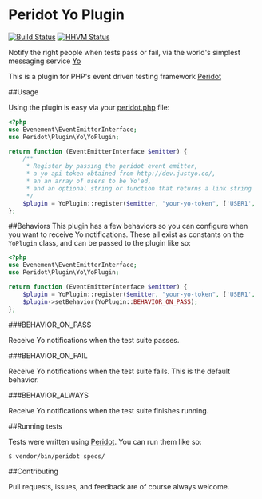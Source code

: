 Peridot Yo Plugin
=================

[![Build Status](https://travis-ci.org/peridot-php/peridot-yo-plugin.png)](https://travis-ci.org/peridot-php/peridot-yo-plugin) [![HHVM Status](http://hhvm.h4cc.de/badge/peridot-php/peridot-yo-plugin.svg)](http://hhvm.h4cc.de/package/peridot-php/peridot-yo-plugin)

Notify the right people when tests pass or fail, via the world's simplest messaging service [Yo](http://www.justyo.co/)

This is a plugin for PHP's event driven testing framework [Peridot](http://peridot-php.github.io/)

##Usage

Using the plugin is easy via your [peridot.php](http://peridot-php.github.io/#plugins) file:

```php
<?php
use Evenement\EventEmitterInterface;
use Peridot\Plugin\Yo\YoPlugin;

return function (EventEmitterInterface $emitter) {
    /**
     * Register by passing the peridot event emitter,
     * a yo api token obtained from http://dev.justyo.co/,
     * an an array of users to be Yo'ed,
     * and an optional string or function that returns a link string
     */
    $plugin = YoPlugin::register($emitter, "your-yo-token", ['USER1', 'USER2'], 'http://linktobuild.com');
};
```

##Behaviors
This plugin has a few behaviors so you can configure when you want to receive Yo notifications. These all
exist as constants on the `YoPlugin` class, and can be passed to the plugin like so:

```php
<?php
use Evenement\EventEmitterInterface;
use Peridot\Plugin\Yo\YoPlugin;

return function (EventEmitterInterface $emitter) {
    $plugin = YoPlugin::register($emitter, "your-yo-token", ['USER1', 'USER2'], 'http://linktobuild.com');
    $plugin->setBehavior(YoPlugin::BEHAVIOR_ON_PASS);
};
```

###BEHAVIOR_ON_PASS

Receive Yo notifications when the test suite passes.

###BEHAVIOR_ON_FAIL

Receive Yo notifications when the test suite fails. This is the default behavior.

###BEHAVIOR_ALWAYS

Receive Yo notifications when the test suite finishes running.

##Running tests

Tests were written using [Peridot](http://peridot-php.github.io/). You can run them like so:

```
$ vendor/bin/peridot specs/
```

##Contributing

Pull requests, issues, and feedback are of course always welcome.
